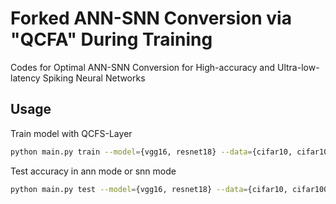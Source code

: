# Forked ANN-SNN Conversion via "QCFA" During Training
Codes for Optimal ANN-SNN Conversion for High-accuracy and Ultra-low-latency Spiking Neural Networks

## Usage

Train model with QCFS-Layer 

```bash
python main.py train --model={vgg16, resnet18} --data={cifar10, cifar100, imagenet} --id=YOUR_MODEL_NAME --l={1,..., 8}
```
Test accuracy in ann mode or snn mode

```bash
python main.py test --model={vgg16, resnet18} --data={cifar10, cifar100, imagenet} --id=YOUR_MODEL_NAME --mode={ann, snn} --t={1, ..., 8}
```
